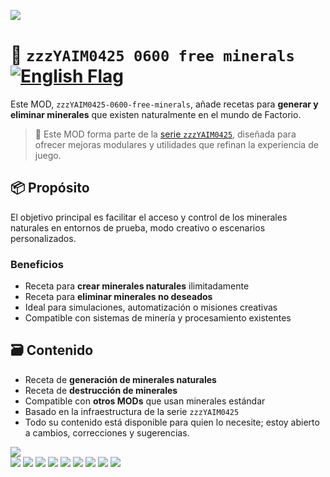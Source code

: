 ![](https://raw.githubusercontent.com/yaim0425/zzzYAIM0425-0600-free-minerals/main/thumbnail.png)

# 🧱 `zzzYAIM0425 0600 free minerals` [![English Flag](https://flagcdn.com/20x15/gb.png)](https://github.com/yaim0425/zzzYAIM0425-0600-free-minerals/blob/main/README.md)

Este MOD, `zzzYAIM0425-0600-free-minerals`, añade recetas para **generar y eliminar minerales** que existen naturalmente en el mundo de Factorio.

> 🧩 Este MOD forma parte de la [serie `zzzYAIM0425`](https://github.com/yaim0425), diseñada para ofrecer mejoras modulares y utilidades que refinan la experiencia de juego.

## 📦 Propósito

El objetivo principal es facilitar el acceso y control de los minerales naturales en entornos de prueba, modo creativo o escenarios personalizados.

### Beneficios

- Receta para **crear minerales naturales** ilimitadamente  
- Receta para **eliminar minerales no deseados**  
- Ideal para simulaciones, automatización o misiones creativas  
- Compatible con sistemas de minería y procesamiento existentes  

## 🗃️ Contenido

- Receta de **generación de minerales naturales**  
- Receta de **destrucción de minerales**  
- Compatible con **otros MODs** que usan minerales estándar  
- Basado en la infraestructura de la serie `zzzYAIM0425`  
- Todo su contenido está disponible para quien lo necesite; estoy abierto a cambios, correcciones y sugerencias.

![](https://raw.githubusercontent.com/yaim0425/zzzYAIM0425-0600-free-minerals/main/Doc/base/Screenshot%20(1).png)  
![](https://raw.githubusercontent.com/yaim0425/zzzYAIM0425-0600-free-minerals/main/Doc/base/Screenshot%20(2).png)
![](https://raw.githubusercontent.com/yaim0425/zzzYAIM0425-0600-free-minerals/main/Doc/base/Screenshot%20(3).png)
![](https://raw.githubusercontent.com/yaim0425/zzzYAIM0425-0600-free-minerals/main/Doc/base/Screenshot%20(4).png)
![](https://raw.githubusercontent.com/yaim0425/zzzYAIM0425-0600-free-minerals/main/Doc/base/Screenshot%20(5).png)
![](https://raw.githubusercontent.com/yaim0425/zzzYAIM0425-0600-free-minerals/main/Doc/base/Screenshot%20(6).png)
![](https://raw.githubusercontent.com/yaim0425/zzzYAIM0425-0600-free-minerals/main/Doc/base/Screenshot%20(7).png)
![](https://raw.githubusercontent.com/yaim0425/zzzYAIM0425-0600-free-minerals/main/Doc/base/Screenshot%20(8).png)
![](https://raw.githubusercontent.com/yaim0425/zzzYAIM0425-0600-free-minerals/main/Doc/base/Screenshot%20(9).png)
![](https://raw.githubusercontent.com/yaim0425/zzzYAIM0425-0600-free-minerals/main/Doc/base/Screenshot%20(10).png)
